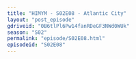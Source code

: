```yaml
---
title: "HIMYM - S02E08 - Atlantic City"
layout: "post_episode"
gdriveid: "0B6tlPl6Pw14fanRDeGF3NWd0WUk"
season: "S02"
permalink: "episode/S02E08.html"
episodeid: "S02E08"
---
```

